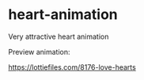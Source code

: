 # heart-animation
Very attractive heart animation 

Preview animation:

https://lottiefiles.com/8176-love-hearts
